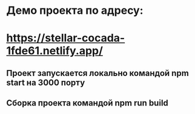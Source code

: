 # Демо проекта по адресу:
# https://stellar-cocada-1fde61.netlify.app/

## Проект запускается локально командой npm start на 3000 порту
## Сборка проекта командой npm run build
